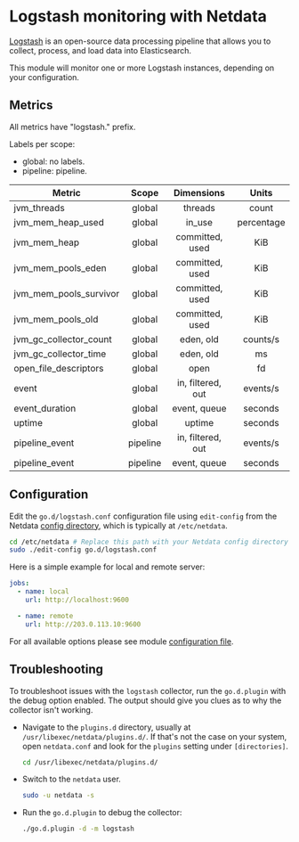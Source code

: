 <!--
title: "Logstash monitoring with Netdata"
description: "Monitor the health and performance of Logstash instances with zero configuration, per-second metric granularity, and interactive visualizations."
custom_edit_url: "https://github.com/netdata/go.d.plugin/edit/master/modules/logstash/README.md"
sidebar_label: "Logstash"
learn_status: "Published"
learn_topic_type: "References"
learn_rel_path: "Integrations/Monitor/Apm"
-->

# Logstash monitoring with Netdata

[Logstash](https://www.elastic.co/products/logstash) is an open-source data processing pipeline that allows you to
collect, process, and load data into Elasticsearch.

This module will monitor one or more Logstash instances, depending on your configuration.

## Metrics

All metrics have "logstash." prefix.

Labels per scope:

- global: no labels.
- pipeline: pipeline.

| Metric                 |  Scope   |    Dimensions     |   Units    |
|------------------------|:--------:|:-----------------:|:----------:|
| jvm_threads            |  global  |      threads      |   count    |
| jvm_mem_heap_used      |  global  |      in_use       | percentage |
| jvm_mem_heap           |  global  |  committed, used  |    KiB     |
| jvm_mem_pools_eden     |  global  |  committed, used  |    KiB     |
| jvm_mem_pools_survivor |  global  |  committed, used  |    KiB     |
| jvm_mem_pools_old      |  global  |  committed, used  |    KiB     |
| jvm_gc_collector_count |  global  |     eden, old     |  counts/s  |
| jvm_gc_collector_time  |  global  |     eden, old     |     ms     |
| open_file_descriptors  |  global  |       open        |     fd     |
| event                  |  global  | in, filtered, out |  events/s  |
| event_duration         |  global  |   event, queue    |  seconds   |
| uptime                 |  global  |      uptime       |  seconds   |
| pipeline_event         | pipeline | in, filtered, out |  events/s  |
| pipeline_event         | pipeline |   event, queue    |  seconds   |

## Configuration

Edit the `go.d/logstash.conf` configuration file using `edit-config` from the
Netdata [config directory](https://learn.netdata.cloud/docs/configure/nodes), which is typically at `/etc/netdata`.

```bash
cd /etc/netdata # Replace this path with your Netdata config directory
sudo ./edit-config go.d/logstash.conf
```

Here is a simple example for local and remote server:

```yaml
jobs:
  - name: local
    url: http://localhost:9600

  - name: remote
    url: http://203.0.113.10:9600
```

For all available options please see
module [configuration file](https://github.com/netdata/go.d.plugin/blob/master/config/go.d/logstash.conf).

## Troubleshooting

To troubleshoot issues with the `logstash` collector, run the `go.d.plugin` with the debug option enabled. The output
should give you clues as to why the collector isn't working.

- Navigate to the `plugins.d` directory, usually at `/usr/libexec/netdata/plugins.d/`. If that's not the case on
  your system, open `netdata.conf` and look for the `plugins` setting under `[directories]`.

  ```bash
  cd /usr/libexec/netdata/plugins.d/
  ```

- Switch to the `netdata` user.

  ```bash
  sudo -u netdata -s
  ```

- Run the `go.d.plugin` to debug the collector:

  ```bash
  ./go.d.plugin -d -m logstash
  ```
